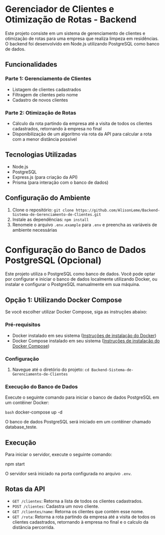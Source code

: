 # Gerenciador de Clientes e Otimização de Rotas - Backend

Este projeto consiste em um sistema de gerenciamento de clientes e otimização de rotas para uma empresa que realiza limpeza em residências. O backend foi desenvolvido em Node.js utilizando PostgreSQL como banco de dados.

## Funcionalidades

### Parte 1: Gerenciamento de Clientes

- Listagem de clientes cadastrados
- Filtragem de clientes pelo nome
- Cadastro de novos clientes

### Parte 2: Otimização de Rotas

- Cálculo da rota partindo da empresa até a visita de todos os clientes cadastrados, retornando à empresa no final
- Disponibilização de um algoritmo via rota da API para calcular a rota com a menor distância possível

## Tecnologias Utilizadas

- Node.js
- PostgreSQL
- Express.js (para criação da API)
- Prisma (para interação com o banco de dados)

## Configuração do Ambiente

1. Clone o repositório: `git clone https://github.com/AlisonLeme/Backend-Sistema-de-Gerenciamento-de-Clientes.git`
2. Instale as dependências: `npm install`
3. Renomeie o arquivo `.env.example` para `.env` e preencha as variáveis de ambiente necessárias

# Configuração do Banco de Dados PostgreSQL (Opcional)

Este projeto utiliza o PostgreSQL como banco de dados. Você pode optar por configurar e iniciar o banco de dados localmente utilizando Docker, ou instalar e configurar o PostgreSQL manualmente em sua máquina.

## Opção 1: Utilizando Docker Compose

Se você escolher utilizar Docker Compose, siga as instruções abaixo:

### Pré-requisitos

- Docker instalado em seu sistema ([Instruções de instalação do Docker](https://docs.docker.com/get-docker/))
- Docker Compose instalado em seu sistema ([Instruções de instalação do Docker Compose](https://docs.docker.com/compose/install/))

### Configuração

1. Navegue até o diretório do projeto: `cd Backend-Sistema-de-Gerenciamento-de-Clientes`

### Execução do Banco de Dados

Execute o seguinte comando para iniciar o banco de dados PostgreSQL em um contêiner Docker:

`bash`
docker-compose up -d

O banco de dados PostgreSQL será iniciado em um contêiner chamado database_teste.

## Execução

Para iniciar o servidor, execute o seguinte comando:

npm start

O servidor será iniciado na porta configurada no arquivo `.env`.

## Rotas da API

- `GET /clientes`: Retorna a lista de todos os clientes cadastrados.
- `POST /clientes`: Cadastra um novo cliente.
- `GET /clientes/name`: Retorna os clientes que contém esse nome.
- `GET /rota`: Retorna a rota partindo da empresa até a visita de todos os clientes cadastrados, retornando à empresa no final e o calculo da distância percorrida.



